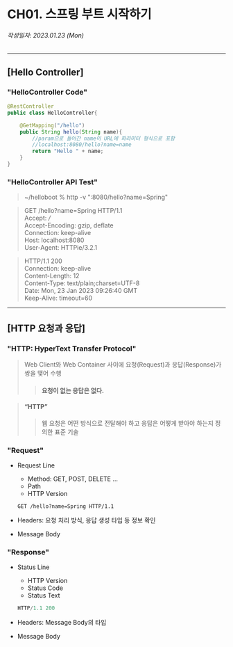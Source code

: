 # CH01. 스프링 부트 시작하기
###### 작성일자: 2023.01.23 (Mon)

------------

## [Hello Controller]
### "HelloController Code"
``` JAVA
@RestController
public class HelloController{

    @GetMapping("/hello")
    public String hello(String name){
        //param으로 들어간 name이 URL에 파라미터 형식으로 포함
        //localhost:8080/hello?name=name
        return "Hello " + name;
    }
}
```

### "HelloController API Test"
> ~/helloboot  % http -v ":8080/hello?name=Spring"

>GET /hello?name=Spring HTTP/1.1 \
Accept: */* \
Accept-Encoding: gzip, deflate \
Connection: keep-alive \
Host: localhost:8080 \
User-Agent: HTTPie/3.2.1



>HTTP/1.1 200 \
Connection: keep-alive \
Content-Length: 12 \
Content-Type: text/plain;charset=UTF-8 \
Date: Mon, 23 Jan 2023 09:26:40 GMT \
Keep-Alive: timeout=60

------------

## [HTTP 요청과 응답]
### "HTTP: HyperText Transfer Protocol"
> Web Client와 Web Container 사이에 요청(Request)과 응답(Response)가 쌍을 맺어 수행
>> #### 요청이 없는 응답은 없다.

> #### “HTTP”
>> 웹 요청은 어떤 방식으로 전달해야 하고 응답은 어떻게 받아야 하는지 정의한 표준 기술

### "Request"
- Request Line
    - Method: GET, POST, DELETE …
    - Path
    - HTTP Version

    ```
    GET /hello?name=Spring HTTP/1.1
    ```

- Headers: 요청 처리 방식, 응답 생성 타입 등 정보 확인
- Message Body

### "Response"
- Status Line
    - HTTP Version
    - Status Code
    - Status Text

    ```java
    HTTP/1.1 200
    ```

- Headers: Message Body의 타입
- Message Body